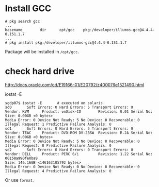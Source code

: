 # Install GCC

	# pkg search gcc
	...
	basename        dir      opt/gcc	pkg:/developer/illumos-gcc@4.4.4-0.151.1.7
	...
	# pkg install pkg:/developer/illumos-gcc@4.4.4-0.151.1.7

Package will be installed in `/opt/gcc`.

# check hard drive
http://docs.oracle.com/cd/E19166-01/E20792/z400076e1521490.html

iostat -E

	sgdp07$ iostat -E		# executed on solaris
	sd0       Soft Errors: 0 Hard Errors: 5 Transport Errors: 0
	Vendor: KVM      Product: vmDisk-CD        Revision: 0.01 Serial No:
	Size: 0.00GB <0 bytes>
	Media Error: 0 Device Not Ready: 5 No Device: 0 Recoverable: 0
	Illegal Request: 1 Predictive Failure Analysis: 0
	sd1       Soft Errors: 0 Hard Errors: 5 Transport Errors: 0
	Vendor: TEAC     Product: DVD-ROM DV-28SW  Revision: R.2A Serial No:
	Size: 0.00GB <0 bytes>
	Media Error: 0 Device Not Ready: 5 No Device: 0 Recoverable: 0
	Illegal Request: 0 Predictive Failure Analysis: 0
	sd2       Soft Errors: 0 Hard Errors: 0 Transport Errors: 0
	Vendor: DELL     Product: PERC 6/i         Revision: 1.22 Serial No:
	00158a990fe0ba9
	Size: 146.16GB <146163105792 bytes>
	Media Error: 0 Device Not Ready: 0 No Device: 0 Recoverable: 0
	Illegal Request: 4 Predictive Failure Analysis: 0

Or use ``format``.


